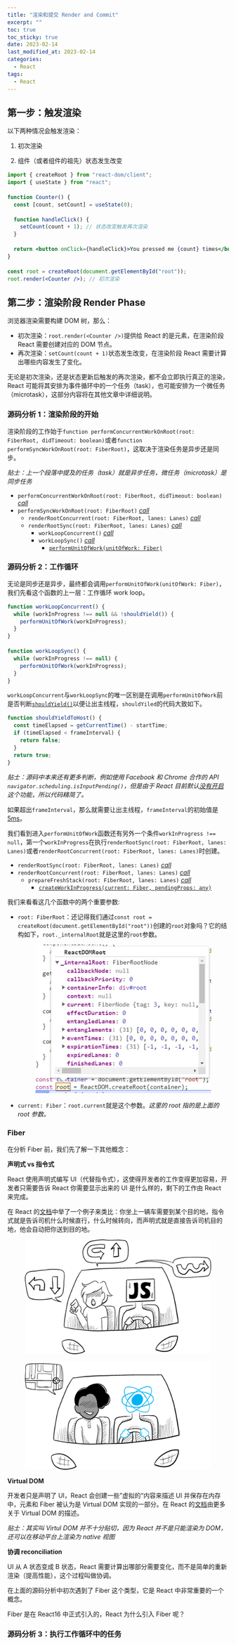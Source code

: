 ```yaml
---
title: "渲染和提交 Render and Commit"
excerpt: ""
toc: true
toc_sticky: true
date: 2023-02-14
last_modified_at: 2023-02-14
categories:
  - React
tags:
  - React
---
```


## 第一步：触发渲染

以下两种情况会触发渲染：

1. 初次渲染

2. 组件（或者组件的祖先）状态发生改变

```jsx
import { createRoot } from "react-dom/client";
import { useState } from "react";

function Counter() {
  const [count, setCount] = useState(0);

  function handleClick() {
    setCount(count + 1); // 状态改变触发再次渲染
  }

  return <button onClick={handleClick}>You pressed me {count} times</button>;
}

const root = createRoot(document.getElementById("root"));
root.render(<Counter />); // 初次渲染
```

## 第二步：渲染阶段 Render Phase

浏览器渲染需要构建 DOM 树，那么：

- 初次渲染：`root.render(<Counter />)`提供给 React 的是元素，在渲染阶段 React 需要创建对应的 DOM 节点。
- 再次渲染：`setCount(count + 1)`状态发生改变，在渲染阶段 React 需要计算出哪些内容发生了变化。

无论是初次渲染，还是状态更新后触发的再次渲染，都不会立即执行真正的渲染，React 可能将其安排为事件循环中的一个任务（task），也可能安排为一个微任务（microtask），这部分内容将在其他文章中详细说明。

### 源码分析 1：渲染阶段的开始

渲染阶段的工作始于`function performConcurrentWorkOnRoot(root: FiberRoot, didTimeout: boolean)`或者`function performSyncWorkOnRoot(root: FiberRoot)`，这取决于渲染任务是异步还是同步。

_贴士：上一个段落中提及的任务（task）就是异步任务，微任务（microtask）是同步任务_

- `performConcurrentWorkOnRoot(root: FiberRoot, didTimeout: boolean)` <a href="https://github.com/facebook/react/blob/855b77c9bbee347735efcd626dda362db2ffae1d/packages/react-reconciler/src/ReactFiberWorkLoop.js#L1055" target="_blank">_call_</a>
- `performSyncWorkOnRoot(root: FiberRoot)` <a href="https://github.com/facebook/react/blob/855b77c9bbee347735efcd626dda362db2ffae1d/packages/react-reconciler/src/ReactFiberWorkLoop.js#L1477" target="_blank">_call_</a>
  - `renderRootConcurrent(root: FiberRoot, lanes: Lanes)` <a href="https://github.com/facebook/react/blob/855b77c9bbee347735efcd626dda362db2ffae1d/packages/react-reconciler/src/ReactFiberWorkLoop.js#L2251" target="_blank">_call_</a>
  - `renderRootSync(root: FiberRoot, lanes: Lanes)` <a href="https://github.com/facebook/react/blob/855b77c9bbee347735efcd626dda362db2ffae1d/packages/react-reconciler/src/ReactFiberWorkLoop.js#L2076" target="_blank">_call_</a>
    - `workLoopConcurrent()` <a href="https://github.com/facebook/react/blob/855b77c9bbee347735efcd626dda362db2ffae1d/packages/react-reconciler/src/ReactFiberWorkLoop.js#L2299" target="_blank">_call_</a>
    - `workLoopSync()` <a href="https://github.com/facebook/react/blob/855b77c9bbee347735efcd626dda362db2ffae1d/packages/react-reconciler/src/ReactFiberWorkLoop.js#L2121" target="_blank">_call_</a>
      - <a href="https://github.com/facebook/react/blob/855b77c9bbee347735efcd626dda362db2ffae1d/packages/react-reconciler/src/ReactFiberWorkLoop.js#L2303" target="_blank">`performUnitOfWork(unitOfWork: Fiber)`</a>

### 源码分析 2：工作循环

无论是同步还是异步，最终都会调用`performUnitOfWork(unitOfWork: Fiber)`，我们先看这个函数的上一层：工作循环 work loop。

```javascript
function workLoopConcurrent() {
  while (workInProgress !== null && !shouldYield()) {
    performUnitOfWork(workInProgress);
  }
}

function workLoopSync() {
  while (workInProgress !== null) {
    performUnitOfWork(workInProgress);
  }
}
```

`workLoopConcurrent`与`workLoopSync`的唯一区别是在调用`performUnitOfWork`前是否判断<a href="https://github.com/facebook/react/blob/855b77c9bbee347735efcd626dda362db2ffae1d/packages/scheduler/src/forks/Scheduler.js#L487" target="_blank">`shouldYield()`</a>以便让出主线程，`shouldYiled`的代码大致如下。

```javascript
function shouldYieldToHost() {
  const timeElapsed = getCurrentTime() - startTime;
  if (timeElapsed < frameInterval) {
    return false;
  }
  return true;
}
```

_贴士：源码中本来还有更多判断，例如使用 Facebook 和 Chrome 合作的 API `navigator.scheduling.isInputPending()`，但是由于 React 目前默认<a href="https://github.com/facebook/react/blob/855b77c9bbee347735efcd626dda362db2ffae1d/packages/scheduler/src/SchedulerFeatureFlags.js#L11" target="_blank">没有开启</a>这个功能，所以代码精简了。_

如果超出`frameInterval`，那么就需要让出主线程，`frameInterval`的初始值是<a href="https://github.com/facebook/react/blob/855b77c9bbee347735efcd626dda362db2ffae1d/packages/scheduler/src/SchedulerFeatureFlags.js#L14" target="_blank">5ms</a>。

我们看到进入`performUnitOfWork`函数还有另外一个条件`workInProgress !== null`，第一个`workInProgress`在执行`renderRootSync(root: FiberRoot, lanes: Lanes)`或者`renderRootConcurrent(root: FiberRoot, lanes: Lanes)`时创建。

- `renderRootSync(root: FiberRoot, lanes: Lanes)` <a href="https://github.com/facebook/react/blob/855b77c9bbee347735efcd626dda362db2ffae1d/packages/react-reconciler/src/ReactFiberWorkLoop.js#L2029" target="_blank">_call_</a>
- `renderRootConcurrent(root: FiberRoot, lanes: Lanes)` <a href="https://github.com/facebook/react/blob/855b77c9bbee347735efcd626dda362db2ffae1d/packages/react-reconciler/src/ReactFiberWorkLoop.js#L2152" target="_blank">_call_</a>
  - `prepareFreshStack(root: FiberRoot, lanes: Lanes)` <a href="https://github.com/facebook/react/blob/855b77c9bbee347735efcd626dda362db2ffae1d/packages/react-reconciler/src/ReactFiberWorkLoop.js#L1738" target="_blank">_call_</a>
    - <a href="https://github.com/facebook/react/blob/855b77c9bbee347735efcd626dda362db2ffae1d/packages/react-reconciler/src/ReactFiber.js#L267" target="_blank">`createWorkInProgress(current: Fiber, pendingProps: any)`</a>

我们来看看这几个函数中的两个重要参数:

- `root: FiberRoot`：还记得我们通过`const root = createRoot(document.getElementById("root"))`创建的`root`对象吗？它的结构如下，`root._internalRoot`就是这里的`root`参数。

  <figure>
    <img src="/assets/images/react_dom_root_object.jpg">
  </figure>

- `current: Fiber`：`root.current`就是这个参数。_这里的 root 指的是上面的 root 参数。_

### Fiber

在分析 Fiber 前，我们先了解一下其他概念：

**声明式 vs 指令式**

React 使用声明式编写 UI（代替指令式），这使得开发者的工作变得更加容易，开发者只需要告诉 React 你需要显示出来的 UI 是什么样的，剩下的工作由 React 来完成。

在 React 的<a href="https://beta.reactjs.org/learn/reacting-to-input-with-state#how-declarative-ui-compares-to-imperative" target="_blank">文档</a>中举了一个例子来类比：你坐上一辆车需要到某个目的地，指令式就是告诉司机什么时候直行，什么时候转向，而声明式就是直接告诉司机目的地，他会自动把你送到目的地。

<figure>
  <img src="/assets/images/i_imperative-ui-programming.png">
</figure>

<figure>
  <img src="/assets/images/i_declarative-ui-programming.png">
</figure>

**Virtual DOM**

开发者只是声明了 UI，React 会创建一些”虚拟的“内容来描述 UI 并保存在内存中，元素和 Fiber 被认为是 Virtual DOM 实现的一部分。在 React 的<a href="https://zh-hans.reactjs.org/docs/faq-internals.html#what-is-the-virtual-dom" target="_blank">文档</a>由更多关于 Virtual DOM 的描述。

_贴士：其实叫 Virtul DOM 并不十分贴切，因为 React 并不是只能渲染为 DOM，还可以在移动平台上渲染为 native 视图_

**协调 reconciliation**

UI 从 A 状态变成 B 状态，React 需要计算出哪部分需要变化，而不是简单的重新渲染（提高性能），这个过程叫做协调。

在上面的源码分析中初次遇到了 Fiber 这个类型，它是 React 中非常重要的一个概念。

Fiber 是在 React16 中正式引入的，React 为什么引入 Fiber 呢？

### 源码分析 3：执行工作循环中的任务
